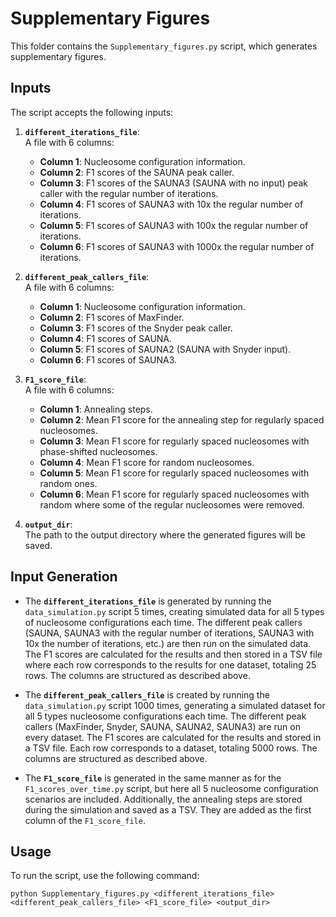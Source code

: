 # Supplementary Figures

This folder contains the `Supplementary_figures.py` script, which generates supplementary figures.


## Inputs

The script accepts the following inputs:

1. **`different_iterations_file`**:  
   A file with 6 columns:
   - **Column 1**: Nucleosome configuration information.
   - **Column 2**: F1 scores of the SAUNA peak caller.
   - **Column 3**: F1 scores of the SAUNA3 (SAUNA with no input) peak caller with the regular number of iterations.
   - **Column 4**: F1 scores of SAUNA3 with 10x the regular number of iterations.
   - **Column 5**: F1 scores of SAUNA3 with 100x the regular number of iterations.
   - **Column 6**: F1 scores of SAUNA3 with 1000x the regular number of iterations.

2. **`different_peak_callers_file`**:  
   A file with 6 columns:
   - **Column 1**: Nucleosome configuration information.
   - **Column 2**: F1 scores of MaxFinder.
   - **Column 3**: F1 scores of the Snyder peak caller.
   - **Column 4**: F1 scores of SAUNA.
   - **Column 5**: F1 scores of SAUNA2 (SAUNA with Snyder input).
   - **Column 6**: F1 scores of SAUNA3.

3. **`F1_score_file`**:  
   A file with 6 columns:
   - **Column 1**: Annealing steps.
   - **Column 2**: Mean F1 score for the annealing step for regularly spaced nucleosomes.
   - **Column 3**: Mean F1 score for regularly spaced nucleosomes with phase-shifted nucleosomes.
   - **Column 4**: Mean F1 score for random nucleosomes.
   - **Column 5**: Mean F1 score for regularly spaced nucleosomes with random ones.
   - **Column 6**: Mean F1 score for regularly spaced nucleosomes with random where some of the regular nucleosomes were removed.

4. **`output_dir`**:  
   The path to the output directory where the generated figures will be saved.

## Input Generation

- The **`different_iterations_file`** is generated by running the `data_simulation.py` script 5 times, creating simulated data for all 5 types of nucleosome configurations each time. The different peak callers (SAUNA, SAUNA3 with the regular number of iterations, SAUNA3 with 10x the number of iterations, etc.) are then run on the simulated data. The F1 scores are calculated for the results and then stored in a TSV file where each row corresponds to the results for one dataset, totaling 25 rows. The columns are structured as described above.

- The **`different_peak_callers_file`** is created by running the `data_simulation.py` script 1000 times, generating a simulated dataset for all 5 types nucleosome configurations each time. The different peak callers (MaxFinder, Snyder, SAUNA, SAUNA2, SAUNA3) are run on every dataset. The F1 scores are calculated for the results and stored in a TSV file. Each row corresponds to a dataset, totaling 5000 rows. The columns are structured as described above.

- The **`F1_score_file`** is generated in the same manner as for the `F1_scores_over_time.py` script, but here all 5 nucleosome configuration scenarios are included. Additionally, the annealing steps are stored during the simulation and saved as a TSV. They are added as the first column of the `F1_score_file`.

## Usage

To run the script, use the following command:

```shell
python Supplementary_figures.py <different_iterations_file> <different_peak_callers_file> <F1_score_file> <output_dir>
```
